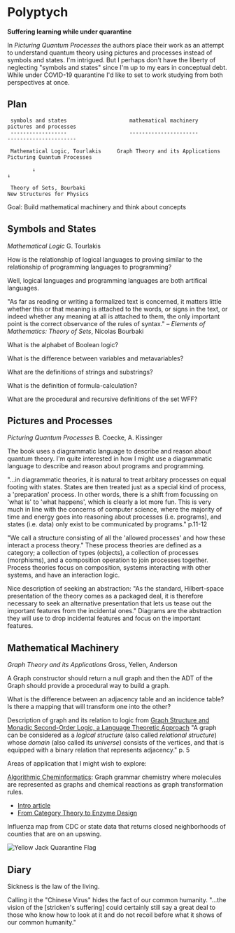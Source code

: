# Polyptych

**Suffering learning while under quarantine**

In _Picturing Quantum Processes_ the authors place their work as an attempt to understand quantum theory using pictures and processes instead of symbols and states. I'm intrigued. But I perhaps don't have the liberty of neglecting "symbols and states" since I'm up to my ears in conceptual debt. While under COVID-19 quarantine I'd like to set to work studying from both perspectives at once.

## Plan

```
 symbols and states                    mathematical machinery            pictures and processes
 ------------------                    ----------------------            ----------------------

 Mathematical Logic, Tourlakis     Graph Theory and its Applications     Picturing Quantum Processes

        ↓                                                                           ↓

 Theory of Sets, Bourbaki                                                New Structures for Physics

```

Goal: Build mathematical machinery and think about concepts

## Symbols and States

_Mathematical Logic_ G. Tourlakis

How is the relationship of logical languages to proving similar to the relationship of programming languages to programming?

Well, logical languages and programming languages are both artifical languages.

"As far as reading or writing a formalized text is concerned, it matters little whether this or that meaning is attached to the words, or signs in the text, or indeed whether any meaning at all is attached to them, the only important point is the correct observance of the rules of syntax." – _Elements of Mathematics: Theory of Sets_, Nicolas Bourbaki

What is the alphabet of Boolean logic?

What is the difference between variables and metavariables?

What are the definitions of strings and substrings?

What is the definition of formula-calculation?

What are the procedural and recursive definitions of the set WFF?

## Pictures and Processes

_Picturing Quantum Processes_ B. Coecke, A. Kissinger

The book uses a diagrammatic language to describe and reason about quantum theory. I'm quite interested in how I might use a diagrammatic language to describe and reason about programs and programming.

"...in diagrammatic theories, it is natural to treat arbitary processes on equal footing with states. States are then treated just as a special kind of process, a 'preparation' process. In other words, there is a shift from focussing on 'what is' to 'what happens', which is clearly a lot more fun. This is very much in line with the concerns of computer science, where the majority of time and energy goes into reasoning about processes (i.e. programs), and states (i.e. data) only exist to be communicated by programs." p.11-12

"We call a structure consisting of all the 'allowed processes' and how these interact a process theory." These process theories are defined as a category; a collection of types (objects), a collection of processes (morphisms), and a composition operation to join processes together. Process theories focus on composition, systems interacting with other systems, and have an interaction logic.

Nice description of seeking an abstraction: "As the standard, Hilbert-space presentation of the theory comes as a packaged deal, it is therefore necessary to seek an alternative presentation that lets us tease out the important features from the incidental ones." Diagrams are the abstraction they will use to drop incidental features and focus on the important features.

## Mathematical Machinery

_Graph Theory and its Applications_ Gross, Yellen, Anderson

A Graph constructor should return a null graph and then the ADT of the Graph should provide a procedural way to build a graph.

What is the difference between an adjacency table and an incidence table? Is there a mapping that will transform one into the other?

Description of graph and its relation to logic from [Graph Structure and Monadic Second-Order Logic, a Language Theoretic Approach](https://hal.archives-ouvertes.fr/hal-00646514/document) "A graph can be considered as a _logical structure_ (also called _relational structure_) whose _domain_ (also called its _universe_) consists of the vertices, and that is equipped with a binary relation that represents adjacency." p. 5

Areas of application that I might wish to explore:

[Algorithmic Cheminformatics](https://cheminf.imada.sdu.dk/): Graph grammar chemistry where molecules are represented as graphs and chemical reactions as graph transformation rules.

* [Intro article](https://royalsocietypublishing.org/doi/pdf/10.1098/rsta.2016.0354)
* [From Category Theory to Enzyme Design](https://cheminf.imada.sdu.dk/novo-synergy/)

Influenza map from CDC or state data that returns closed neighborhoods of counties that are on an upswing.

![Yellow Jack Quarantine Flag](https://pbs.twimg.com/media/DkUciO0W0AAmkHM?format=jpg&name=240x240)

## Diary

Sickness is the law of the living.

Calling it the "Chinese Virus" hides the fact of our common humanity. "...the vision of the [stricken's suffering] could certainly still say a great deal to those who know how to look at it and do not recoil before what it shows of our common humanity."
